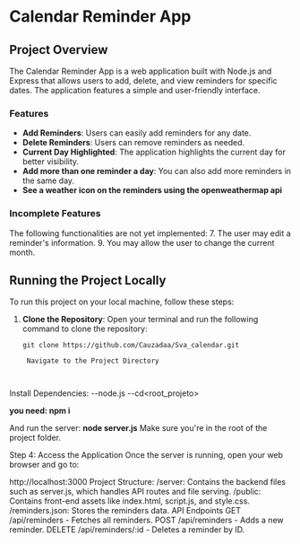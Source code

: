 # Calendar Reminder App

## Project Overview
The Calendar Reminder App is a web application built with Node.js and Express that allows users to add, delete, and view reminders for specific dates. The application features a simple and user-friendly interface.

### Features
- **Add Reminders**: Users can easily add reminders for any date.
- **Delete Reminders**: Users can remove reminders as needed.
- **Current Day Highlighted**: The application highlights the current day for better visibility.
- **Add more than one reminder a day**: You can also add more reminders in the same day.
- **See a weather icon on the reminders using the openweathermap api**

### Incomplete Features
The following functionalities are not yet implemented:
7. The user may edit a reminder's information. 
9. You may allow the user to change the current month.

## Running the Project Locally

To run this project on your local machine, follow these steps:

1. **Clone the Repository**:
   Open your terminal and run the following command to clone the repository:
   ```
   git clone https://github.com/Cauzadaa/Sva_calendar.git

    Navigate to the Project Directory



Install Dependencies:
--node.js
--cd<root_projeto>

__you need: npm i__
 
And run the server:
**node server.js**
Make sure you're in the root of the project folder.

Step 4: Access the Application
Once the server is running, open your web browser and go to:

http://localhost:3000
Project Structure:
/server: Contains the backend files such as server.js, which handles API routes and file serving.
/public: Contains front-end assets like index.html, script.js, and style.css.
/reminders.json: Stores the reminders data.
API Endpoints
GET /api/reminders - Fetches all reminders.
POST /api/reminders - Adds a new reminder.
DELETE /api/reminders/:id - Deletes a reminder by ID.





